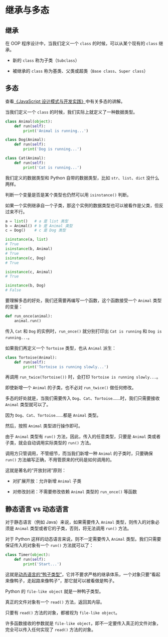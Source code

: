 # 继承与多态

## 继承

在 OOP 程序设计中，当我们定义一个 `class` 的时候，可以从某个现有的 `class` 继承。

- 新的 `class` 称为子类（`Subclass`）

- 被继承的 `class` 称为基类、父类或超类（`Base class`、`Super class`）

## 多态

查看[《JavaScript 设计模式与开发实践》](../../../javascript/books/javascript设计模式与开发实践/第一部分/1_1_面向对象的javascript.md)中有关多态的讲解。

当我们定义一个 `class` 的时候，我们实际上就定义了一种数据类型。

```python
class Animal(object):
    def run(self):
        print('Animal is running...')

class Dog(Animal):
    def run(self):
        print('Dog is running...')

class Cat(Animal):
    def run(self):
        print('Cat is running...')
```

我们定义的数据类型和 Python 自带的数据类型，比如 `str`、`list`、`dict` 没什么两样。

判断一个变量是否是某个类型也仍然可以用 `isinstance()` 判断。

如果一个实例继承自一个子类，那这个实例的数据类型也可以被看作是父类，但反过来不行。

```python
a = list()   # a 是 list 类型
b = Animal() # b 是 Animal 类型
c = Dog()    # c 是 Dog 类型

isinstance(a, list)
# True
isinstance(b, Animal)
# True
isinstance(c, Dog)
# True

isinstance(c, Animal)
# True

isinstance(b, Dog)
# False
```

要理解多态的好处，我们还需要再编写一个函数，这个函数接受一个 `Animal` 类型的变量：

```python
def run_once(animal):
    animal.run()
```

传入 `Cat` 和 `Dog` 的实例时，`run_once()` 就分别打印出 `Cat is running` 和 `Dog is running...`。

如果我们再定义一个 `Tortoise` 类型，也从 `Animal` 派生：

```python
class Tortoise(Animal):
    def run(self):
        print('Tortoise is running slowly...')
```

再调用 `run_twice(Tortoise())` 时，会打印 `Tortoise is running slowly...`。

即使新增一个 `Animal` 的子类，也不必对 `run_twice()` 做任何修改。

多态的好处就是，当我们需要传入 `Dog`、`Cat`、`Tortoise`……时，我们只需要接收 `Animal` 类型就可以了。

因为 `Dog`、`Cat`、`Tortoise`……都是 `Animal` 类型。

然后，按照 `Animal` 类型进行操作即可。

由于 `Animal` 类型有 `run()` 方法，因此，传入的任意类型，只要是 `Animal` 类或者子类，就会自动调用实际类型的 `run()` 方法。

调用方只管调用，不管细节，而当我们新增一种 `Animal` 的子类时，只要确保 `run()` 方法编写正确，不用管原来的代码是如何调用的。

这就是著名的“开放封闭”原则：

- 对扩展开放：允许新增 `Animal` 子类

- 对修改封闭：不需要修改依赖 `Animal` 类型的 `run_once()` 等函数

## 静态语言 vs 动态语言

对于静态语言（例如 Java）来说，如果需要传入 `Animal` 类型，则传入的对象必须是 `Animal` 类型或者它的子类，否则，将无法调用 `run()` 方法。

对于 Python 这样的动态语言来说，则不一定需要传入 `Animal` 类型。我们只需要保证传入的对象有一个 `run()` 方法就可以了：

```python
class Timer(object):
    def run(self):
        print('Start...')
```

这就是[动态语言的“鸭子类型”](../../../javascript/books/javascript设计模式与开发实践/第一部分/1_1_面向对象的javascript.md#11-动态类型语言和鸭子类型)，它并不要求严格的继承体系，一个对象只要“看起来像鸭子，走起路来像鸭子”，那它就可以被看做是鸭子。

Python 的 `file-like object` 就是一种鸭子类型。

真正的文件对象有一个 `read()` 方法，返回其内容。

只要有 `read()` 方法的对象，都被视为 `file-like object`。

许多函数接收的参数就是 `file-like object`，即不一定要传入真正的文件对象，完全可以传入任何实现了 `read()` 方法的对象。
